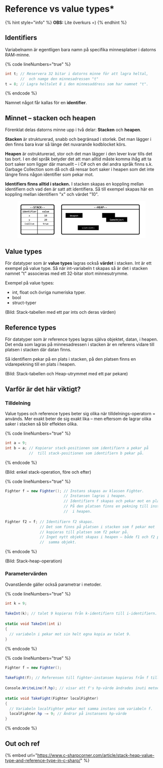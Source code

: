 # Reference vs value types\*

{% hint style="info" %}
**OBS:** Lite överkurs =)
{% endhint %}

## Identifiers

Variabelnamn är egentligen bara namn på specifika minnesplatser i datorns RAM-minne.

{% code lineNumbers="true" %}
```csharp
int t; // Reservera 32 bitar i datorns minne för att lagra heltal, 
       //  och namge den minnesadressen "t"
t = 8; // Lagra heltalet 8 i den minnesaddress som har namnet "t".
```
{% endcode %}

Namnet något får kallas för en **identifier**.

## Minnet – stacken och heapen

Förenklat delas datorns minne upp i två delar: **Stacken** och **heapen**.

**Stacken** är strukturerad, snabb och begränsad i storlek. Det man lägger i den finns bara kvar så länge det nuvarande kodblocket körs.

**Heapen** är ostrukturerad, stor och det man lägger i den lever kvar tills det tas bort. I en del språk betyder det att man alltid måste komma ihåg att ta bort saker som ligger där manuellt – i C# och en del andra språk finns s.k. Garbage Collection som då och då rensar bort saker i heapen som det inte längre finns någon identifier som pekar mot.

**Identifiers finns alltid i stacken.** I stacken skapas en koppling mellan identifiern och vad den är satt att identifiera. Så till exempel skapas här en koppling mellan identifiern "x" och värdet "10".

<figure><img src="../.gitbook/assets/Stack-Heap.png" alt=""><figcaption></figcaption></figure>

## Value types

För datatyper som är **value types** lagras också **värdet** i stacken. Int är ett exempel på value type. Så när int-variabeln t skapas så är det i stacken namnet "t" associeras med ett 32-bitar stort minnesutrymme.

Exempel på value types:

* int, float och övriga numeriska typer.
* bool
* struct-typer

(Bild: Stack-tabellen med ett par ints och deras värden)

## Reference types

För datatyper som är reference types lagras själva objektet, datan, i heapen. Det enda som lagras på minnesadressen i stacken är en referens vidare till platsen i stacken där datan finns.

Så identifiern pekar på en plats i stacken, på den platsen finns en vidarepekning till en plats i heapen.

(Bild: Stack-tabellen och Heap-utrymmet med ett par pekare)

## Varför är det här viktigt?

### Tilldelning

Value types och reference types beter sig olika när tilldelnings-operatorn = används. Mer exakt beter de sig exakt lika – men eftersom de lagrar olika saker i stacken så blir effekten olika.

{% code lineNumbers="true" %}
```csharp
int a = 9;
int b = a; // Kopierar stack-positionen som identifiern a pekar på
           //  till stack-positionen som identifiern b pekar på.
```
{% endcode %}

(Bild: enkel stack-operation, före och efter)

{% code lineNumbers="true" %}
```csharp
Fighter f = new Fighter(); // Instans skapas av klassen Fighter.
                           // Instansen lagras i heapen.
                           // Identifiern f skapas och pekar mot en plats i stacken.
                           // På den platsen finns en pekning till instansens plats
                           //  i heapen.

Fighter f2 = f; // Identifiern f2 skapas.
                // Det som finns på platsen i stacken som f pekar mot
                // kopieras till platsen som f2 pekar på.
                // Inget nytt objekt skapas i heapen – både f1 och f2 pekar mot
                //  samma objekt.
```
{% endcode %}

(Bild: Stack-heap-operation)

### Parametervärden

Ovanstående gäller också parametrar i metoder.

{% code lineNumbers="true" %}
```csharp
int k = 9;

TakeInt(k); // talet 9 kopieras från k-identifiern till i-identifiern.

static void TakeInt(int i)
{
  // variabeln i pekar mot sin helt egna kopia av talet 9.
}
```
{% endcode %}

{% code lineNumbers="true" %}
```csharp
Fighter f = new Fighter();

TakeFight(f); // Referensen till fighter-instansen kopieras från f till localFighter

Console.WriteLine(f.hp); // visar att f's hp-värde ändrades inuti metodenc

static void TakeFight(Fighter localFighter)
{
  // Variabeln localFighter pekar mot samma instans som variabeln f.
  localFighter.hp -= 9; // Ändrar på instansens hp-värde
}
```
{% endcode %}

## Out och ref



{% embed url="https://www.c-sharpcorner.com/article/stack-heap-value-type-and-reference-type-in-c-sharp/" %}

